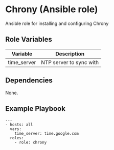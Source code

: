 # Chrony (Ansible role)
Ansible role for installing and configuring Chrony

## Role Variables
| Variable  | Description |
| ------------- | ------------- |
| time_server  | NTP server to sync with  |

## Dependencies
None.

## Example Playbook
```
---
- hosts: all
  vars:
    time_server: time.google.com
  roles:
    - role: chrony
```